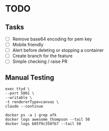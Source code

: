 # TODO

## Tasks

- [ ] Remove base64 encoding for pem key
- [ ] Mobile friendly
- [ ] Alert before deleting or stopping a container
- [ ] Create branch for the feature
- [ ] Simple checking / raise PR

## Manual Testing
```shell
exec ttyd \
--port 5001 \
--writable \
-t rendererType=canvas \
claude --continue
```

```shell
docker ps -a | grep afk
docker logs awesome_thompson --tail 50
docker logs b05f9c350fb7 --tail 50
```
